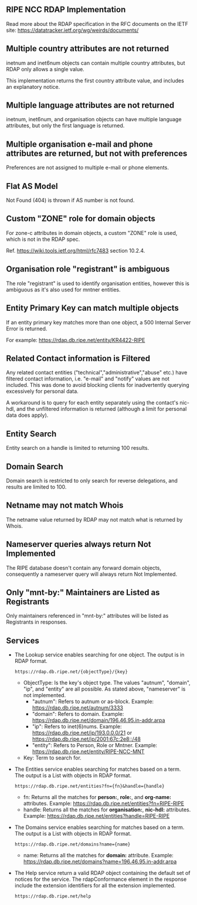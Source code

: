 RIPE NCC RDAP Implementation
-----------------------------
Read more about the RDAP specification in the RFC documents on the IETF site: https://datatracker.ietf.org/wg/weirds/documents/

Multiple country attributes are not returned
--------------------------------------------
inetnum and inet6num objects can contain multiple country attributes, but RDAP only allows a single value.

This implementation returns the first country attribute value, and includes an explanatory notice.

Multiple language attributes are not returned
---------------------------------------------
inetnum, inet6num, and organisation objects can have multiple language attributes, but only the first language is returned.

Multiple organisation e-mail and phone attributes are returned, but not with preferences
----------------------------------------------------------------------------------------
Preferences are not assigned to multiple e-mail or phone elements.

Flat AS Model
----------------------------------------
Not Found (404) is thrown if AS number is not found.

Custom "ZONE" role for domain objects
-------------------------------------
For zone-c attributes in domain objects, a custom "ZONE" role is used, which is not in the RDAP spec.

Ref. https://wiki.tools.ietf.org/html/rfc7483 section 10.2.4.

Organisation role "registrant" is ambiguous
-------------------------------------------
The role "registrant" is used to identify organisation entities, however this is ambiguous as it's also used for mntner entities.

Entity Primary Key can match multiple objects
---------------------------------------------
If an entity primary key matches more than one object, a 500 Internal Server Error is returned.

For example: https://rdap.db.ripe.net/entity/KR4422-RIPE

Related Contact information is Filtered
---------------------------------------
Any related contact entities ("technical","administrative","abuse" etc.) have filtered contact information, i.e. "e-mail" and "notify" values are not included. This was done to avoid blocking clients for inadvertently querying excessively for personal data.

A workaround is to query for each entity separately using the contact's nic-hdl, and the unfiltered information is returned (although a limit for personal data does apply).

Entity Search
--------------------------
Entity search on a handle is limited to returning 100 results.

Domain Search
--------------------------
Domain search is restricted to only search for reverse delegations, and results are limited to 100.

Netname may not match Whois
----------------------------
The netname value returned by RDAP may not match what is returned by Whois.

Nameserver queries always return Not Implemented
-------------------------------------------------
The RIPE database doesn't contain any forward domain objects, consequently a nameserver query will always return Not Implemented.

Only "mnt-by:" Maintainers are Listed as Registrants
-----------------------------------------------------
Only maintainers referenced in "mnt-by:" attributes will be listed as Registrants in responses.

Services
-----------------------------------------------------
* The Lookup service enables searching for one object. The output is in RDAP format.
    ```
    https://rdap.db.ripe.net/{objectType}/{key}
    ```
  * ObjectType: Is the key's object type. The values "autnum", "domain", "ip", and "entity" are all possible. As 
    stated above, "nameserver" is not implemented.
    * "autnum": Refers to autnum or as-block. Example: https://rdap.db.ripe.net/autnum/3333
    * "domain": Refers to domain. Example: https://rdap.db.ripe.net/domain/196.46.95.in-addr.arpa
    * "ip": Refers to inet(6)nums. Example: https://rdap.db.ripe.net/ip/193.0.0.0/21 or https://rdap.db.ripe.net/ip/2001:67c:2e8::/48
    * "entity": Refers to Person, Role or Mntner. Example: https://rdap.db.ripe.net/entity/RIPE-NCC-MNT
  * Key: Term to search for.


* The Entities service enables searching for matches based on a term. The output is a List with objects in RDAP format.
    ```
    https://rdap.db.ripe.net/entities?fn={fn}&handle={handle}
    ```
  * fn: Returns all the matches for **person:**, **role:**, and **org-name:** attributes. Example: https://rdap.db.ripe.net/entities?fn=RIPE-RIPE
  * handle: Returns all the matches for **organisation:**, **nic-hdl:** attributes. Example: https://rdap.db.ripe.net/entities?handle=RIPE-RIPE


* The Domains service enables searching for matches based on a term. The output is a List with objects in RDAP format.
    ```
    https://rdap.db.ripe.net/domains?name={name}
    ```
    * name: Returns all the matches for **domain:** attribute. Example: https://rdap.db.ripe.net/domains?name=196.46.95.in-addr.arpa


* The Help service return a valid RDAP object containing the default set of notices for the service. The 
  rdapConformance element in the response include the extension identifiers for all the extension implemented.
    ```
    https://rdap.db.ripe.net/help
    ```



